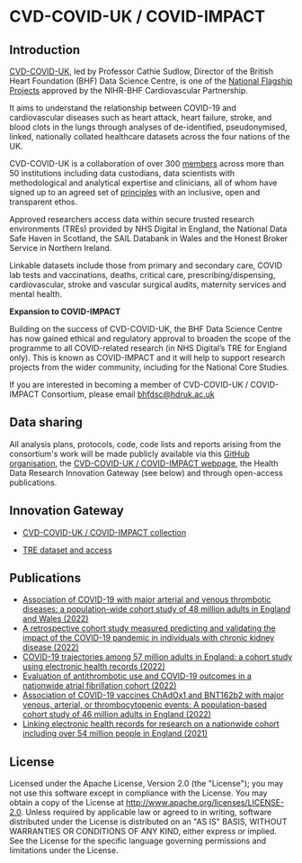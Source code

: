 # CVD-COVID-UK / COVID-IMPACT

## Introduction

[CVD-COVID-UK](https://www.hdruk.ac.uk/projects/cvd-covid-uk-project/), led by Professor Cathie Sudlow, Director of the British Heart Foundation (BHF) Data Science Centre, is one of the [National Flagship Projects](https://www.bhf.org.uk/for-professionals/information-for-researchers/covid-19-and-cardiovascular-health) approved by the NIHR-BHF Cardiovascular Partnership.

It aims to understand the relationship between COVID-19 and cardiovascular diseases such as heart attack, heart failure, stroke, and blood clots in the lungs through analyses of de-identified, pseudonymised, linked, nationally collated healthcare datasets across the four nations of the UK.

CVD-COVID-UK is a collaboration of over 300 [members](https://www.hdruk.ac.uk/wp-content/uploads/2022/05/220523-CVD-COVID-UK-COVID-IMPACT-Consortium-Members.pdf) across more than 50 institutions including data custodians, data scientists with methodological and analytical expertise and clinicians, all of whom have signed up to an agreed set of [principles](https://www.hdruk.ac.uk/wp-content/uploads/2022/05/CVD-COVID-UK-COVID-IMPACT-principles-v3.0.pdf) with an inclusive, open and transparent ethos.

Approved researchers access data within secure trusted research environments (TREs) provided by NHS Digital in England, the National Data Safe Haven in Scotland, the SAIL Databank in Wales and the Honest Broker Service in Northern Ireland.

Linkable datasets include those from primary and secondary care, COVID lab tests and vaccinations, deaths, critical care, prescribing/dispensing, cardiovascular, stroke and vascular surgical audits, maternity services and mental health.

**Expansion to COVID-IMPACT**

Building on the success of CVD-COVID-UK, the BHF Data Science Centre has now gained ethical and regulatory approval to broaden the scope of the programme to all COVID-related research (in NHS Digital’s TRE for England only).  This is known as COVID-IMPACT and it will help to support research projects from the wider community, including for the National Core Studies.

If you are interested in becoming a member of CVD-COVID-UK / COVID-IMPACT Consortium, please email bhfdsc@hdruk.ac.uk

## Data sharing

All analysis plans, protocols, code, code lists and reports arising from the consortium's work will be made publicly available via this [GitHub organisation](https://github.com/BHFDSC/), the [CVD-COVID-UK / COVID-IMPACT webpage](https://www.hdruk.ac.uk/projects/cvd-covid-uk-project/), the Health Data Research Innovation Gateway (see below) and through open-access publications.

## Innovation Gateway

* [CVD-COVID-UK / COVID-IMPACT collection](https://web.www.healthdatagateway.org/collection/3975719127757711)

* [TRE dataset and access](https://web.www.healthdatagateway.org/dataset/7e5f0247-f033-4f98-aed3-3d7422b9dc6d)

## Publications

* [Association of COVID-19 with major arterial and venous thrombotic diseases: a population-wide cohort study of 48 million adults in England and Wales (2022)](https://github.com/BHFDSC/CCU002_01)
* [A retrospective cohort study measured predicting and validating the impact of the COVID-19 pandemic in individuals with chronic kidney disease (2022)](https://github.com/BHFDSC/CCU003_01)
* [COVID-19 trajectories among 57 million adults in England: a cohort study using electronic health records (2022)](https://github.com/BHFDSC/CCU013_01_ENG-COVID-19_event_phenotyping)
* [Evaluation of antithrombotic use and COVID-19 outcomes in a nationwide atrial fibrillation cohort (2022)](https://github.com/BHFDSC/CCU020)
* [Association of COVID-19 vaccines ChAdOx1 and BNT162b2 with major venous, arterial, or thrombocytopenic events: A population-based cohort study of 46 million adults in England (2022)](https://github.com/BHFDSC/CCU002_02)
* [Linking electronic health records for research on a nationwide cohort including over 54 million people in England (2021)](https://github.com/BHFDSC/Linked-EHR-England-2021)

## License

Licensed under the Apache License, Version 2.0 (the "License"); you may not use this software except in compliance with the License. You may obtain a copy of the License at http://www.apache.org/licenses/LICENSE-2.0. Unless required by applicable law or agreed to in writing, software distributed under the License is distributed on an "AS IS" BASIS, WITHOUT WARRANTIES OR CONDITIONS OF ANY KIND, either express or implied. See the License for the specific language governing permissions and limitations under the License.
